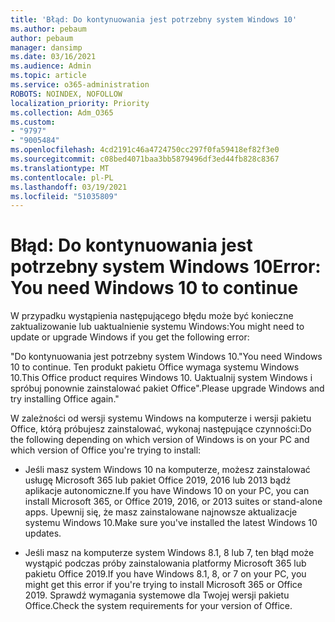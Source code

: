 ```yaml
---
title: 'Błąd: Do kontynuowania jest potrzebny system Windows 10'
ms.author: pebaum
author: pebaum
manager: dansimp
ms.date: 03/16/2021
ms.audience: Admin
ms.topic: article
ms.service: o365-administration
ROBOTS: NOINDEX, NOFOLLOW
localization_priority: Priority
ms.collection: Adm_O365
ms.custom:
- "9797"
- "9005484"
ms.openlocfilehash: 4cd2191c46a4724750cc297f0fa59418ef82f3e0
ms.sourcegitcommit: c08bed4071baa3bb5879496df3ed44fb828c8367
ms.translationtype: MT
ms.contentlocale: pl-PL
ms.lasthandoff: 03/19/2021
ms.locfileid: "51035809"
---
```

# <a name="error-you-need-windows-10-to-continue"></a><span data-ttu-id="5ba01-102">Błąd: Do kontynuowania jest potrzebny system Windows 10</span><span class="sxs-lookup"><span data-stu-id="5ba01-102">Error: You need Windows 10 to continue</span></span>

<span data-ttu-id="5ba01-103">W przypadku wystąpienia następującego błędu może być konieczne zaktualizowanie lub uaktualnienie systemu Windows:</span><span class="sxs-lookup"><span data-stu-id="5ba01-103">You might need to update or upgrade Windows if you get the following error:</span></span>

<span data-ttu-id="5ba01-104">"Do kontynuowania jest potrzebny system Windows 10.</span><span class="sxs-lookup"><span data-stu-id="5ba01-104">"You need Windows 10 to continue.</span></span> <span data-ttu-id="5ba01-105">Ten produkt pakietu Office wymaga systemu Windows 10.</span><span class="sxs-lookup"><span data-stu-id="5ba01-105">This Office product requires Windows 10.</span></span> <span data-ttu-id="5ba01-106">Uaktualnij system Windows i spróbuj ponownie zainstalować pakiet Office".</span><span class="sxs-lookup"><span data-stu-id="5ba01-106">Please upgrade Windows and try installing Office again."</span></span>

<span data-ttu-id="5ba01-107">W zależności od wersji systemu Windows na komputerze i wersji pakietu Office, którą próbujesz zainstalować, wykonaj następujące czynności:</span><span class="sxs-lookup"><span data-stu-id="5ba01-107">Do the following depending on which version of Windows is on your PC and which version of Office you're trying to install:</span></span>

- <span data-ttu-id="5ba01-108">Jeśli masz system Windows 10 na komputerze, możesz zainstalować usługę Microsoft 365 lub pakiet Office 2019, 2016 lub 2013 bądź aplikacje autonomiczne.</span><span class="sxs-lookup"><span data-stu-id="5ba01-108">If you have Windows 10 on your PC, you can install Microsoft 365, or Office 2019, 2016, or 2013 suites or stand-alone apps.</span></span> <span data-ttu-id="5ba01-109">Upewnij się, że masz zainstalowane najnowsze aktualizacje systemu Windows 10.</span><span class="sxs-lookup"><span data-stu-id="5ba01-109">Make sure you've installed the latest Windows 10 updates.</span></span>

- <span data-ttu-id="5ba01-110">Jeśli masz na komputerze system Windows 8.1, 8 lub 7, ten błąd może wystąpić podczas próby zainstalowania platformy Microsoft 365 lub pakietu Office 2019.</span><span class="sxs-lookup"><span data-stu-id="5ba01-110">If you have Windows 8.1, 8, or 7 on your PC, you might get this error if you're trying to install Microsoft 365 or Office 2019.</span></span> <span data-ttu-id="5ba01-111">Sprawdź wymagania systemowe dla Twojej wersji pakietu Office.</span><span class="sxs-lookup"><span data-stu-id="5ba01-111">Check the system requirements for your version of Office.</span></span>